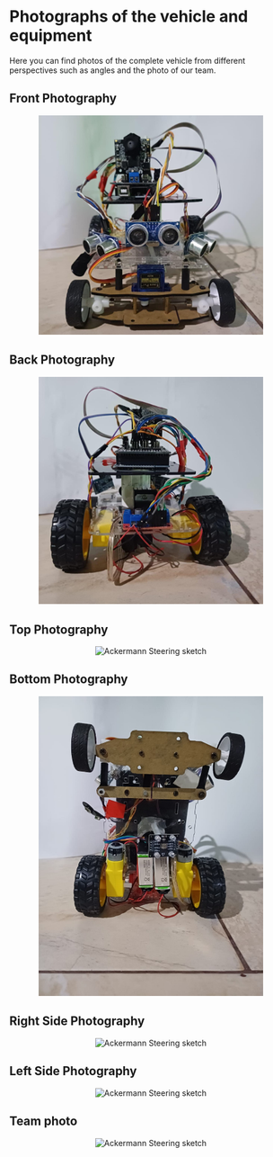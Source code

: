 <h1>Photographs of the vehicle and equipment</h1>
Here you can find photos of the complete vehicle from different perspectives such as angles and the photo of our team.
<h2>Front Photography</h2>
<p align="center">
  <img src="https://github.com/MVP-16/MVP_FMT/blob/main/Photos/a11%20(2).jpeg?raw=true" alt="Ackermann Steering sketch" width="400" />
</p>
<h2>Back 
Photography </h2>
<p align="center">
  <img src="https://github.com/MVP-16/MVP_FMT/blob/main/Photos/a10%20(2).jpeg?raw=true" alt="Ackermann Steering sketch" width="400" />
</p>
<h2>Top Photography </h2><p align="center">
  <img src="https://github.com/MVP-16/MVP_FTR/blob/main/Fotos/c6.jpeg?raw=true" alt="Ackermann Steering sketch" width="400" />
</p>
<h2>Bottom Photography</h2>

<p align="center">
  <img src="https://github.com/MVP-16/MVP_FMT/blob/main/Photos/a12%20(2).jpeg?raw=true" alt="Ackermann Steering sketch" width="400" />
</p>
<h2>Right Side Photography</h2><p align="center">
  <img src="https://github.com/MVP-16/MVP_FTR/blob/main/Fotos/c4.jpeg?raw=true" alt="Ackermann Steering sketch" width="400" />
</p>
<h2>Left Side Photography </h2><p align="center">
  <img src="https://github.com/MVP-16/MVP_FTR/blob/main/Fotos/c2.jpeg?raw=true" alt="Ackermann Steering sketch" width="400" />
</p>
<h2>Team photo</h2><p align="center">
  <img src="https://github.com/MVP-16/MVP_FTR/blob/main/Fotos/c3.jpeg?raw=true" alt="Ackermann Steering sketch" width="400" />
</p>
